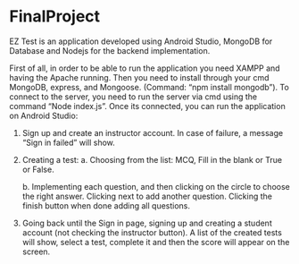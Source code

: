 # FinalProject
EZ Test is an application developed using Android Studio, MongoDB for Database and Nodejs for the backend implementation. 

First of all, in order to be able to run the application you need XAMPP and having the Apache running. Then you need to install through your cmd MongoDB, express, and Mongoose.
(Command: “npm install mongodb”).
To connect to the server, you need to run the server via cmd using the command “Node index.js”.
Once its connected, you can run the application on Android Studio:

1.	Sign up and create an instructor account. In case of failure, a message “Sign in failed” will show.


 
2.	Creating a test:
    a.	Choosing from the list: MCQ, Fill in the blank or True or False.

    b.	Implementing each question, and then clicking on the circle to choose the right answer. Clicking next to add another question.
    Clicking the finish button when done adding all questions.
 

3.	Going back until the Sign in page, signing up and creating a student account (not checking the instructor button).
A list of the created tests will show, select a test, complete it and then the score will appear on the screen.  
